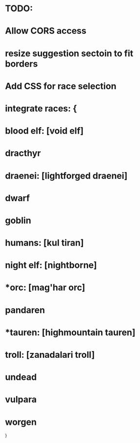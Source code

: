 # TODO: 
# Allow CORS access
# resize suggestion sectoin to fit borders
# Add CSS for race selection
# integrate races: {
  #  blood elf: [void elf]
  # dracthyr
  # draenei: [lightforged draenei] 
  #  dwarf
  #  goblin
  #  humans: [kul tiran]
  #  night elf: [nightborne]
  #  *orc: [mag'har orc]
  #  pandaren
  #  *tauren: [highmountain tauren]
  #  troll: [zanadalari troll]
  #  undead
  #  vulpara
  #  worgen
}
